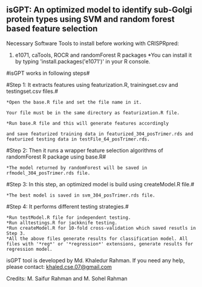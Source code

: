 ## isGPT: An optimized model to identify sub-Golgi protein types using SVM and random forest based feature selection ##

Necessary Software Tools to install before working with CRISPRpred:
  1. e1071, caTools, ROCR and randomForest R packages
      *You can install it by typing 'install.packages('e1071')' in your R console.
    
#isGPT works in following steps#


#Step 1: It extracts features using featurization.R, trainingset.csv and testingset.csv files.#

    *Open the base.R file and set the file name in it. 

	Your file must be in the same directory as featurization.R file.
    
    *Run base.R file and this will generate features accordingly 

	and save featurized training data in featurized_304_posTrimer.rds and featurized testing data in testFile_64_posTrimer.rds.

#Step 2: Then it runs a wrapper feature selection algorithms of randomForest R package using base.R#

    *The model returned by randomForest will be saved in rfmodel_304_posTrimer.rds file.

#Step 3: In this step, an optimized model is build using createModel.R file.#

    *The best model is saved in svm_304_posTrimer.rds file.

#Step 4: It performs different testing strategies.#

    *Run testModel.R file for independent testing.
    *Run alltestings.R for jackknife testing.
    *Run createModel.R for 10-fold cross-validation which saved resutls in Step 3.
    *All the above files generate results for classification model. All files with '*reg*' or '*regression*' extensions, generate results for regression model.



isGPT tool is developed by Md. Khaledur Rahman.
If you need any help, please contact: khaled.cse.07@gmail.com

Credits:
M. Saifur Rahman and M. Sohel Rahman
